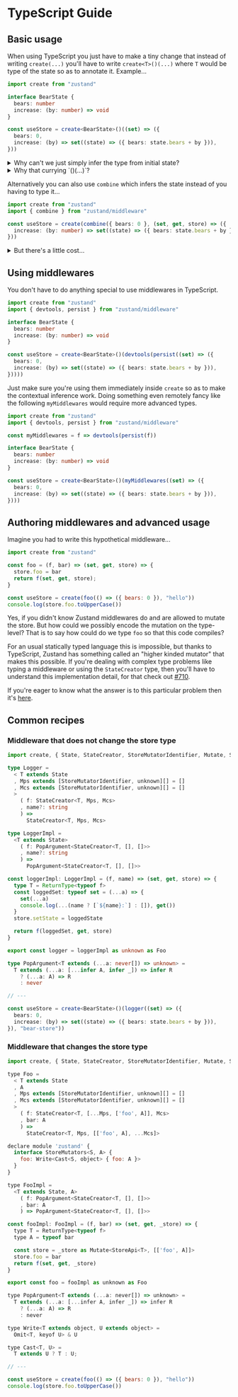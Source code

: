 # TypeScript Guide

## Basic usage

When using TypeScript you just have to make a tiny change that instead of writing `create(...)` you'll have to write `create<T>()(...)` where `T` would be type of the state so as to annotate it. Example...

```ts
import create from "zustand"

interface BearState {
  bears: number
  increase: (by: number) => void
}

const useStore = create<BearState>()((set) => ({
  bears: 0,
  increase: (by) => set((state) => ({ bears: state.bears + by })),
}))
```

<details>
  <summary>Why can't we just simply infer the type from initial state?</summary>

  **TLDR**: Because state generic `T` is invariant.
  
  Consider this minimal version `create`...

  ```ts
  declare const create: <T>(f: (get: () => T) => T) => T

  const x = create(get => ({
    foo: 0,
    bar: () => get()
  }))
  // `x` is inferred as `unknown` instead of
  // interface X {
  //   foo: number,
  //   bar: () => X
  // }
  ```

  Here if you look at the type of `f` in `create` ie `(get: () => T) => T` it "gives" `T` as it returns `T` but then it also "takes" `T` via `get` so where does `T` come from TypeScript thinks... It's a like that chicken or egg problem. At the end TypeScript gives up and infers `T` as `unknown`.

  So as long as the generic to be inferred is invariant TypeScript won't be able to infer it. Another simple example would be this...

  ```ts
  declare const createFoo: <T>(f: (t: T) => T) => T
  const x = createFoo(_ => "hello")
  ```

  Here again `x` is `unknown` instead of `string`.
  
  Now one can argue it's impossible to write an implementation for `createFoo`, and that's true. But then it's also impossible to write Zustand's `create`... Wait but Zustand exists? So what do I mean by that?

  The thing is Zustand is lying in it's type, the simplest way to prove it by showing unsoundness. Consider this example...

  ```ts
  import create from "zustand/vanilla"

  const useStore = create<{ foo: number }>()((_, get) => ({
    foo: get().foo,
  }))
  ```

  This code compiles, but guess what happens when you run it? You'll get an exception "Uncaught TypeError: Cannot read properties of undefined (reading 'foo') because after all `get` would return `undefined` before the initial state is created (hence kids don't call `get` when creating the initial state). But the types tell that get is `() => { foo: number }` which is exactly the lie I was taking about, `get` is that eventually but first it's `() => undefined`.

  Okay we're quite deep in the rabbit hole haha, long story short zustand has a bit crazy runtime behavior that can't be typed in a sound way and inferrable way. We could make it inferrable with the right TypeScript features that don't exist today. And hey that tiny bit of unsoundness is not a problem.
</details>

<details>
  <summary>Why that currying `()(...)`?</summary>
  
  **TLDR**: It's a workaround for [microsoft/TypeScript#10571](https://github.com/microsoft/TypeScript/issues/10571).

  Imagine you have a scenario like this...

  ```ts
  declare const withError: <T, E>(p: Promise<T>) =>
    Promise<[error: undefined, value: T] | [error: E, value: undefined]>
  declare const doSomething: () => Promise<string>

  const main = async () => {
    let [error, value] = await withError(doSomething())
  }
  ```

  Here `T` is inferred as `string` and `E` is inferred as `unknown`. Now for some reason you want to annotate `E` as `Foo` because you're certain what shape of error `doSomething()` would throw. But too bad you can't do that, you can either pass all generics or none. So now along with annotating `E` as `Foo` you'll also have to annotate `T` as `string` which gets inferred anyway. So what to do? What you do is make a curried version of `withError` that does nothing in runtime, it's purpose is to just allow you annotate `E`...

  ```ts
  declare const withError: {
    <E>(): <T>(p: Promise<T>) =>
      Promise<[error: undefined, value: T] | [error: E, value: undefined]>
    <T, E>(p: Promise<T>):
      Promise<[error: undefined, value: T] | [error: E, value: undefined]>
  }
  declare const doSomething: () => Promise<string>
  interface Foo { bar: string }

  const main = async () => {
    let [error, value] = await withError<Foo>()(doSomething())
  }
  ```

  And now `T` gets inferred and you get to annotate `E` too. Zustand has the same use case we want to annotate the state (the first type parameter) but allow the rest type parameters to get inferred.
</details>

Alternatively you can also use `combine` which infers the state instead of you having to type it...

```ts
import create from "zustand"
import { combine } from "zustand/middleware"

const useStore = create(combine({ bears: 0 }, (set, get, store) => ({
  increase: (by: number) => set((state) => ({ bears: state.bears + by })),
}))
```

<details>
  <summary>But there's a little cost...</summary>

  We achieve the inference by lying a little in the types of `set`, `get` and `store` that you receive as parameters. The lie is that they're typed in a way as if the state is the first parameter only when in fact the state is the shallow-merge (`{ ...a, ...b }`) of both first parameter and the second parameter's return. So for example `get` from the second parameter has type `() => { bears: number }` and that's a lie as it should be `() => { bears: number, increase: (by: number) => void }`. It's not a lie lie because `{ bears: number }` is still a subtype `{ bears: number, increase: (by: number) => void }`, so there's not much to worry, the types are a little less specific but not really "incorrect". And `useStore` still has the correct type, ie for example `useStore.getState` is typed as `() => { bears: number, increase: (by: number) => void }`.

  So `combine` trades-off a little type-safety for the convience of not having to write a type for state. Hence you should use `combine` accordingly, usually it's not a big deal and it's okay to use it.
</details>

## Using middlewares

You don't have to do anything special to use middlewares in TypeScript.

```ts
import create from "zustand"
import { devtools, persist } from "zustand/middleware"

interface BearState {
  bears: number
  increase: (by: number) => void
}

const useStore = create<BearState>()(devtools(persist((set) => ({
  bears: 0,
  increase: (by) => set((state) => ({ bears: state.bears + by })),
}))))
```

Just make sure you're using them immediately inside `create` so as to make the contextual inference work. Doing something even remotely fancy like the following `myMiddlewares` would require more advanced types.

```ts
import create from "zustand"
import { devtools, persist } from "zustand/middleware"

const myMiddlewares = f => devtools(persist(f))

interface BearState {
  bears: number
  increase: (by: number) => void
}

const useStore = create<BearState>()(myMiddlewares((set) => ({
  bears: 0,
  increase: (by) => set((state) => ({ bears: state.bears + by })),
})))
```

## Authoring middlewares and advanced usage

Imagine you had to write this hypothetical middleware...

```js
import create from "zustand"

const foo = (f, bar) => (set, get, store) => {
  store.foo = bar
  return f(set, get, store);
}

const useStore = create(foo(() => ({ bears: 0 }), "hello"))
console.log(store.foo.toUpperCase())
```

Yes, if you didn't know Zustand middlewares do and are allowed to mutate the store. But how could we possibly encode the mutation on the type-level? That is to say how could do we type `foo` so that this code compiles?

For an usual statically typed language this is impossible, but thanks to TypeScript, Zustand has something called an "higher kinded mutator" that makes this possible. If you're dealing with complex type problems like typing a middleware or using the `StateCreator` type, then you'll have to understand this implementation detail, for that check out [#710](https://github.com/pmndrs/zustand/issues/710).

If you're eager to know what the answer is to this particular problem then it's [here](#middleware-that-changes-the-store-type).

## Common recipes

### Middleware that does not change the store type

```ts
import create, { State, StateCreator, StoreMutatorIdentifier, Mutate, StoreApi } from "zustand"

type Logger =
  < T extends State
  , Mps extends [StoreMutatorIdentifier, unknown][] = []
  , Mcs extends [StoreMutatorIdentifier, unknown][] = []
  >
    ( f: StateCreator<T, Mps, Mcs>
    , name?: string
    ) =>
      StateCreator<T, Mps, Mcs>

type LoggerImpl =
  <T extends State>
    ( f: PopArgument<StateCreator<T, [], []>>
    , name?: string
    ) =>
      PopArgument<StateCreator<T, [], []>>

const loggerImpl: LoggerImpl = (f, name) => (set, get, store) => {
  type T = ReturnType<typeof f>
  const loggedSet: typeof set = (...a) => {
    set(...a)
    console.log(...(name ? [`${name}:`] : []), get())
  }
  store.setState = loggedState

  return f(loggedSet, get, store)
}

export const logger = loggerImpl as unknown as Foo

type PopArgument<T extends (...a: never[]) => unknown> =
  T extends (...a: [...infer A, infer _]) => infer R
    ? (...a: A) => R
    : never

// ---

const useStore = create<BearState>()(logger((set) => ({
  bears: 0,
  increase: (by) => set((state) => ({ bears: state.bears + by })),
}), "bear-store"))
```

### Middleware that changes the store type

```js
import create, { State, StateCreator, StoreMutatorIdentifier, Mutate, StoreApi } from "zustand"

type Foo =
  < T extends State
  , A
  , Mps extends [StoreMutatorIdentifier, unknown][] = []
  , Mcs extends [StoreMutatorIdentifier, unknown][] = []
  >
    ( f: StateCreator<T, [...Mps, ['foo', A]], Mcs>
    , bar: A
    ) =>
      StateCreator<T, Mps, [['foo', A], ...Mcs]>

declare module 'zustand' {
  interface StoreMutators<S, A> {
    foo: Write<Cast<S, object> { foo: A }>
  }
}

type FooImpl =
  <T extends State, A>
    ( f: PopArgument<StateCreator<T, [], []>>
    , bar: A
    ) => PopArgument<StateCreator<T, [], []>>

const fooImpl: FooImpl = (f, bar) => (set, get, _store) => {
  type T = ReturnType<typeof f>
  type A = typeof bar

  const store = _store as Mutate<StoreApi<T>, [['foo', A]]>
  store.foo = bar
  return f(set, get, _store)
}

export const foo = fooImpl as unknown as Foo

type PopArgument<T extends (...a: never[]) => unknown> =
  T extends (...a: [...infer A, infer _]) => infer R
    ? (...a: A) => R
    : never

type Write<T extends object, U extends object> =
  Omit<T, keyof U> & U

type Cast<T, U> =
  T extends U ? T : U;

// ---

const useStore = create(foo(() => ({ bears: 0 }), "hello"))
console.log(store.foo.toUpperCase())
```
